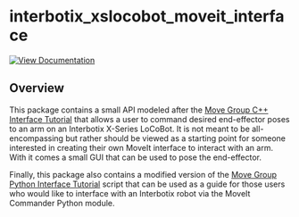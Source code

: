 # interbotix_xslocobot_moveit_interface

[![View Documentation](https://trossenrobotics.com/docs/docs_button.svg)](https://www.trossenrobotics.com/docs/interbotix_xslocobots/ros_packages/moveit_interface_and_api.html)

## Overview

This package contains a small API modeled after the [Move Group C++ Interface Tutorial](https://github.com/ros-planning/moveit_tutorials/blob/melodic-devel/doc/move_group_interface/src/move_group_interface_tutorial.cpp) that allows a user to command desired end-effector poses to an arm on an Interbotix X-Series LoCoBot. It is not meant to be all-encompassing but rather should be viewed as a starting point for someone interested in creating their own MoveIt interface to interact with an arm. With it comes a small GUI that can be used to pose the end-effector.

Finally, this package also contains a modified version of the [Move Group Python Interface Tutorial](https://github.com/ros-planning/moveit_tutorials/blob/kinetic-devel/doc/move_group_python_interface/scripts/move_group_python_interface_tutorial.py) script that can be used as a guide for those users who would like to interface with an Interbotix robot via the MoveIt Commander Python module.
